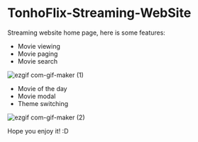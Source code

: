 # TonhoFlix-Streaming-WebSite

Streaming website home page, here is some features:

- Movie viewing 
- Movie paging 
- Movie search 


![ezgif com-gif-maker (1)](https://user-images.githubusercontent.com/106618952/211181953-a83bd10d-0a69-43df-97f3-b153bc01ac60.gif)



- Movie of the day 
- Movie modal 
- Theme switching

![ezgif com-gif-maker (2)](https://user-images.githubusercontent.com/106618952/211182033-89c4d872-585c-476e-ac82-5d712ccb682f.gif)


Hope you enjoy it! :D
